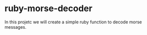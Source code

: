 # ruby-morse-decoder
In this projetc we will create a simple ruby function to decode morse messages. 
